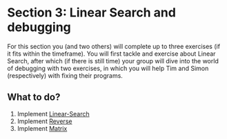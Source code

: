 # Section 3: Linear Search and debugging

For this section you (and two others) will complete up to three exercises (if it fits within the timeframe). You will first tackle and exercise about Linear Search, after which (if there is still time) your group will dive into the world of debugging with two exercises, in which you will help Tim and Simon (respectively) with fixing their programs.

## What to do?
1. Implement [Linear-Search](#linear-search)
2. Implement [Reverse](#reverse)
3. Implement [Matrix](#matrix)
